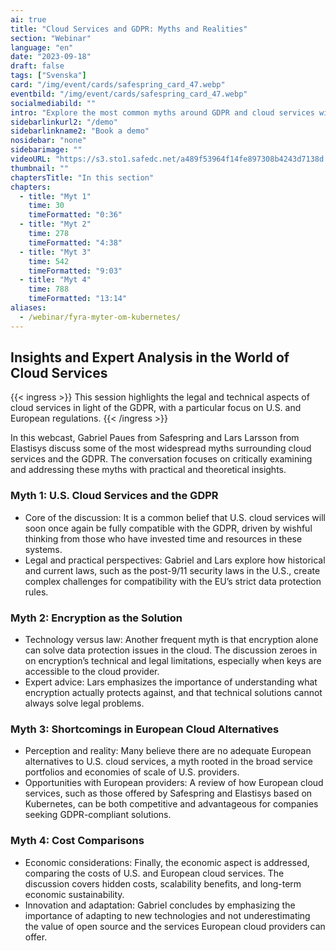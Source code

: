 ```yaml
---
ai: true
title: "Cloud Services and GDPR: Myths and Realities"
section: "Webinar"
language: "en"
date: "2023-09-18"
draft: false
tags: ["Svenska"]
card: "/img/event/cards/safespring_card_47.webp"
eventbild: "/img/event/cards/safespring_card_47.webp"
socialmediabild: ""
intro: "Explore the most common myths around GDPR and cloud services with insights from Gabriel Paues at Safespring and Lars Larsson at Elastisys"
sidebarlinkurl2: "/demo"
sidebarlinkname2: "Book a demo"
nosidebar: "none"
sidebarimage: ""
videoURL: "https://s3.sto1.safedc.net/a489f53964f14fe897308b4243d7138d:processedvideos/safespring-elastisys-4-myter-x-4-minuter/master.m3u8"
thumbnail: ""
chaptersTitle: "In this section"
chapters:
  - title: "Myt 1"
    time: 30
    timeFormatted: "0:36"
  - title: "Myt 2"
    time: 278
    timeFormatted: "4:38"
  - title: "Myt 3"
    time: 542
    timeFormatted: "9:03"
  - title: "Myt 4"
    time: 788
    timeFormatted: "13:14"
aliases:
  - /webinar/fyra-myter-om-kubernetes/
---
```


## Insights and Expert Analysis in the World of Cloud Services

{{< ingress >}}
This session highlights the legal and technical aspects of cloud services in light of the GDPR, with a particular focus on U.S. and European regulations.
{{< /ingress >}}

In this webcast, Gabriel Paues from Safespring and Lars Larsson from Elastisys discuss some of the most widespread myths surrounding cloud services and the GDPR. The conversation focuses on critically examining and addressing these myths with practical and theoretical insights.

### Myth 1: U.S. Cloud Services and the GDPR

- Core of the discussion: It is a common belief that U.S. cloud services will soon once again be fully compatible with the GDPR, driven by wishful thinking from those who have invested time and resources in these systems.
- Legal and practical perspectives: Gabriel and Lars explore how historical and current laws, such as the post-9/11 security laws in the U.S., create complex challenges for compatibility with the EU’s strict data protection rules.

### Myth 2: Encryption as the Solution

- Technology versus law: Another frequent myth is that encryption alone can solve data protection issues in the cloud. The discussion zeroes in on encryption’s technical and legal limitations, especially when keys are accessible to the cloud provider.
- Expert advice: Lars emphasizes the importance of understanding what encryption actually protects against, and that technical solutions cannot always solve legal problems.

### Myth 3: Shortcomings in European Cloud Alternatives

- Perception and reality: Many believe there are no adequate European alternatives to U.S. cloud services, a myth rooted in the broad service portfolios and economies of scale of U.S. providers.
- Opportunities with European providers: A review of how European cloud services, such as those offered by Safespring and Elastisys based on Kubernetes, can be both competitive and advantageous for companies seeking GDPR-compliant solutions.

### Myth 4: Cost Comparisons

- Economic considerations: Finally, the economic aspect is addressed, comparing the costs of U.S. and European cloud services. The discussion covers hidden costs, scalability benefits, and long-term economic sustainability.
- Innovation and adaptation: Gabriel concludes by emphasizing the importance of adapting to new technologies and not underestimating the value of open source and the services European cloud providers can offer.
